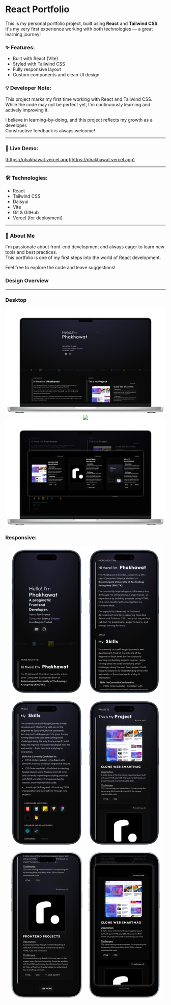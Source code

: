 # React Portfolio

This is my personal portfolio project, built using **React** and **Tailwind CSS**.  
It's my very first experience working with both technologies — a great learning journey!

### ✨ Features:
- Built with React (Vite)
- Styled with Tailwind CSS
- Fully responsive layout
- Custom components and clean UI design

### 💡 Developer Note:
This project marks my first time working with React and Tailwind CSS.  
While the code may not be perfect yet, I'm continuously learning and actively improving it.

I believe in learning-by-doing, and this project reflects my growth as a developer.  
Constructive feedback is always welcome!

---

### 🚀 Live Demo:
[https://phakhawat.vercel.app](https://phakhawat.vercel.app)

---

### 🛠️ Technologies:
- React
- Tailwind CSS
- Daisyui
- Vite
- Git & GitHub
- Vercel (for deployment)


---

### 🙋 About Me
I'm passionate about front-end development and always eager to learn new tools and best practices.  
This portfolio is one of my first steps into the world of React development.

Feel free to explore the code and leave suggestions!

### Design Overview

---
### Desktop
<p align="center">
  <img src="./Overview/mac/main.png" width="600"/>
  <img src="./Overview/mac/skill.png" width="600"/>
  <img src="./Overview/mac/see more.png" width="600"/>
</p>

### **Responsive**:
<p align="center">
  <img src="./Overview/iphone/1.png" width="240"/>
  <img src="./Overview/iphone/2.png" width="240"/>
  <img src="./Overview/iphone/3.png" width="240"/>
  <img src="./Overview/iphone/4.png" width="240"/>
  <img src="./Overview/iphone/5.png" width="240"/>
  <img src="./Overview/iphone/see more.png" width="240"/>
</p>



